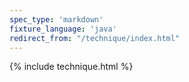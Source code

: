 ```yaml
---
spec_type: 'markdown'
fixture_language: 'java'
redirect_from: "/technique/index.html"
---
```


{% include technique.html %}
